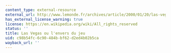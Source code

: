```yaml
---
content_type: external-resource
external_url: http://www.lemonde.fr/archives/article/2000/01/20/las-vegas-ou-l-envers-du-jeu_3593309_1819218.html?xtmc=&xtcr=42
has_external_license_warning: true
license: https://en.wikipedia.org/wiki/All_rights_reserved
status: ''
title: Las Vegas ou l'envers du jeu
uid: c98b54fc-6c90-484b-bf62-d2ed4b02b5ca
wayback_url: ''
---
```

